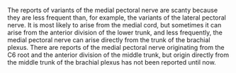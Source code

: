 The reports of variants of the medial pectoral nerve are scanty because they are less frequent than, for example, the variants of the lateral pectoral nerve. It is most likely to arise from the medial cord, but sometimes it can arise from the anterior division of the lower trunk, and less frequently, the medial pectoral nerve can arise directly from the trunk of the brachial plexus. There are reports of the medial pectoral nerve originating from the C6 root and the anterior division of the middle trunk, but origin directly from the middle trunk of the brachial plexus has not been reported until now.